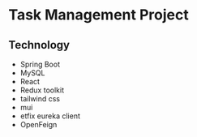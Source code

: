 # Task Management Project

## Technology
* Spring Boot
* MySQL
* React
* Redux toolkit
* tailwind css
* mui
* etfix eureka client
* OpenFeign
